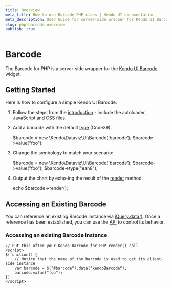 ```yaml
---
title: Overview
meta_title: How to use Barcode PHP class | Kendo UI documentation
meta_description: User Guide for server-side wrapper for Kendo UI Barcode for PHP.
slug: php-barcode-overview
publish: true
---
```


# Barcode

The Barcode for PHP is a server-side wrapper for the [Kendo UI Barcode](/kendo-ui/api/web/barcode) widget.

## Getting Started

Here is how to configure a simple Kendo UI Barcode:

1. Follow the steps from the [introduction](/kendo-ui/getting-started/using-kendo-with/php/introduction) - include the autoloader, JavaScript and CSS files.

1. Add a barcode with the default [type](/kendo-ui/api/web/barcode#configuration-type) (Code39):

    $barcode = new \Kendo\Dataviz\UI\Barcode('barcode');
    $barcode->value("foo");

1. Change the symbology to match your scenario:

    $barcode = new \Kendo\Dataviz\UI\Barcode('barcode');
    $barcode->value("foo");
    $barcode->type("ean8");

1. Output the chart by echo-ing the result of the [render](/kendo-ui/api/wrappers/php/Kendo/UI/Widget#render) method.

    echo $barcode->render();

## Accessing an Existing Barcode

You can reference an existing Barcode instance via [jQuery.data()](http://api.jquery.com/jQuery.data/).
Once a reference has been established, you can use the [API](/kendo-ui/api/web/barcode#methods) to control its behavior.

### Accessing an existing Barcode instance

    // Put this after your Kendo Barcode for PHP render() call
    <script>
    $(function() {
        // Notice that the name of the barcode is used to get its client-side instance
        var barcode = $("#barcode").data("kendoBarcode");
        barcode.value("foo");
    });
    </script>
